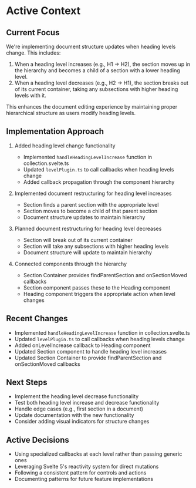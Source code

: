 # Active Context

## Current Focus
We're implementing document structure updates when heading levels change. This includes:

1. When a heading level increases (e.g., H1 → H2), the section moves up in the hierarchy and becomes a child of a section with a lower heading level.
2. When a heading level decreases (e.g., H2 → H1), the section breaks out of its current container, taking any subsections with higher heading levels with it.

This enhances the document editing experience by maintaining proper hierarchical structure as users modify heading levels.

## Implementation Approach
1. Added heading level change functionality
   - Implemented `handleHeadingLevelIncrease` function in collection.svelte.ts
   - Updated `levelPlugin.ts` to call callbacks when heading levels change
   - Added callback propagation through the component hierarchy

2. Implemented document restructuring for heading level increases
   - Section finds a parent section with the appropriate level
   - Section moves to become a child of that parent section
   - Document structure updates to maintain hierarchy

3. Planned document restructuring for heading level decreases
   - Section will break out of its current container
   - Section will take any subsections with higher heading levels
   - Document structure will update to maintain hierarchy

4. Connected components through the hierarchy
   - Section Container provides findParentSection and onSectionMoved callbacks
   - Section component passes these to the Heading component
   - Heading component triggers the appropriate action when level changes

## Recent Changes
- Implemented `handleHeadingLevelIncrease` function in collection.svelte.ts
- Updated `levelPlugin.ts` to call callbacks when heading levels change
- Added onLevelIncrease callback to Heading component
- Updated Section component to handle heading level increases
- Updated Section Container to provide findParentSection and onSectionMoved callbacks

## Next Steps
- Implement the heading level decrease functionality
- Test both heading level increase and decrease functionality
- Handle edge cases (e.g., first section in a document)
- Update documentation with the new functionality
- Consider adding visual indicators for structure changes

## Active Decisions
- Using specialized callbacks at each level rather than passing generic ones
- Leveraging Svelte 5's reactivity system for direct mutations
- Following a consistent pattern for controls and actions
- Documenting patterns for future feature implementations
